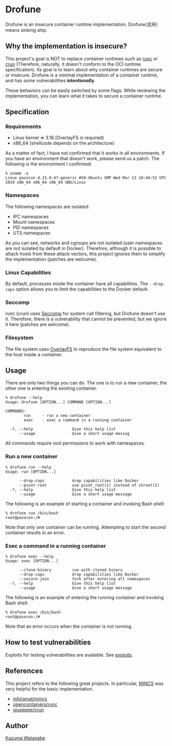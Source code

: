 # Drofune

Drofune is an insecure container runtime implementation. Drofune(泥舟) means sinking ship.

## Why the implementation is insecure?

This project's goal is NOT to replace container runtimes such as [runc](https://github.com/opencontainers/runc) or [crun](https://github.com/giuseppe/crun) (Therefore, naturally, it doesn't conform to the OCI runtime specification). Its goal is to learn about why container runtimes are secure or insecure. Drofune is a minimal implementation of a container runtime, and has some vulnerabilities **intentionally**.

These behaviors can be easily switched by some flags. While reviewing the implementation, you can learn what it takes to secure a container runtime.

## Specification

### Requirements

- Linux kernel => 3.18 (OverlayFS is required)
- x86_64 (shellcode depends on the architecture)

As a matter of fact, I have not confirmed that it works in all environments. If you have an environment that doesn't work, please send us a patch. The following is the environment I confirmed:

```
% uname -a
Linux pasocon 4.15.0-47-generic #50-Ubuntu SMP Wed Mar 13 10:44:52 UTC 2019 x86_64 x86_64 x86_64 GNU/Linux
```

### Namespaces

The following namespaces are isolated:

- IPC namespaces
- Mount namespaces
- PID namespaces
- UTS namespaces

As you can see, networks and cgroups are not isolated (user namespaces are not isolated by default in Docker). Therefore, although it is possible to attack hosts from these attack vectors, this project ignores them to simplify the implementation (patches are welcome).

### Linux Capabilities

By default, processes inside the container have all capabilities. The `--drop-caps` option allows you to limit the capabilities to the Docker default.

### Seccomp

runc (crun) uses [Seccomp](https://www.kernel.org/doc/Documentation/prctl/seccomp_filter.txt) for system call filtering, but Drofune doesn't use it. Therefore, there is a vulnerability that cannot be prevented, but we ignore it here (patches are welcome).

### Filesystem

The file system uses [OverlayFS](https://www.kernel.org/doc/Documentation/filesystems/overlayfs.txt) to reproduce the file system equivalent to the host inside a container.

## Usage

There are only two things you can do. The one is to run a new container, the other one is entering the existing container.

```
% drofune --help
Usage: drofune [OPTION...] COMMAND [OPTION...]

COMMANDS:
        run     - run a new container
        exec    - exec a command in a running container

  -?, --help                 Give this help list
      --usage                Give a short usage messag
```

All commands require root permissions to work with namespaces.

### Run a new container

```
% drofune run --help
Usage: run [OPTION...]

      --drop-caps            drop capabilities like Docker
      --pivot-root           use pivot_root(2) instead of chroot(2)
  -?, --help                 Give this help list
      --usage                Give a short usage message
```

The following is an example of starting a container and invoking Bash shell:

```
% drofune run /bin/bash
root@pasocon:/#
```

Note that only one container can be running. Attempting to start the second container results in an error.

### Exec a command in a running container

```
% drofune exec --help
Usage: exec [OPTION...]

      --clone-binary         run with cloned binary
      --drop-caps            drop capabilities like Docker
      --secure-join          fork after entering all namespaces
  -?, --help                 Give this help list
      --usage                Give a short usage message
```

The following is an example of entering the running container and invoking Bash shell:

```
% drofune exec /bin/bash
root@pasocon:/#
```

Note that an error occurs when the container is not running.

## How to test vulnerabilities

Exploits for testing vulnerabilities are available. See [exploits](exploits).

## References

This project refers to the following great projects. In particular, [MINCS](https://github.com/mhiramat/mincs) was very helpful for the basic implementation.

- [mhiramat/mincs](https://github.com/mhiramat/mincs)
- [opencontainers/runc](https://github.com/opencontainers/runc)
- [giuseppe/crun](https://github.com/giuseppe/crun)

## Author

[Kazuma Watanabe](https://github.com/wata727)
